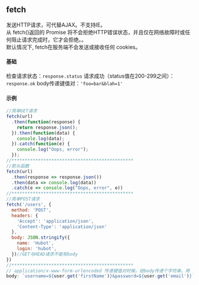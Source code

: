 ## fetch
发送HTTP请求，可代替AJAX。不支持IE。  
从 fetch()返回的 Promise 将不会拒绝HTTP错误状态，并且仅在网络故障时或任何阻止请求完成时，它才会拒绝。。  
默认情况下, fetch在服务端不会发送或接收任何 cookies。  
#### 基础
检查请求状态：`response.status`
请求成功（status值在200-299之间）：`response.ok`
body传递键值对：`'foo=bar&blah=1'`
#### 示例
```javascript
//简单GET请求
fetch(url)
  .then(function(response) {
    return response.json();
  }).then(function(data) {
    console.log(data);
  }).catch(function(e) {
    console.log("Oops, error");
  });
//**********************************************
//箭头函数
fetch(url)
  .then(response => response.json())
  .then(data => console.log(data))
  .catch(e => console.log("Oops, error", e))
//**********************************************
//简单POST请求
fetch('/users', {
  method: 'POST',
  headers: {
    'Accept': 'application/json',
    'Content-Type': 'application/json'
  },
  body: JSON.stringify({
    name: 'Hubot',
    login: 'hubot',
  })//GET与HEAD请求不能有body
})
//**********************************************
// application/x-www-form-urlencoded 传递键值对时候，给body传递个字符串，用 ＝ 分隔健和值 如下
body: `username=${user.get('firstName')}&password=${user.get('email')}`
```
